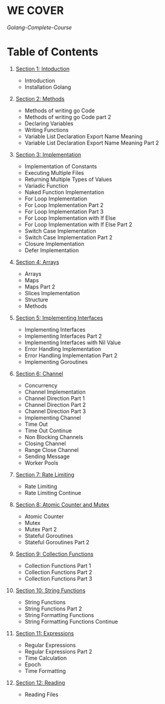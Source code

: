 # WE COVER

*Golang-Complete-Course*

# Table of Contents

1. [Section 1: Intoduction]()

	 - Introduction
	 - Installation Golang

2. [Section 2: Methods]()
	
	- Methods of writing go Code
	- Methods of writing go Code part 2
	- Declaring Variables
	- Writing Functions
	- Variable List Declaration Export Name Meaning
	- Variable List Declaration Export Name Meaning Part 2
	

3. [Section 3: Implementation]()

	 - Implementation of Constants
	 - Executing Multiple Files
	 - Returning Multiple Types of Values
	 - Variadic Function
	 - Naked Function Implementation
	 - For Loop Implementation
	 - For Loop Implementation Part 2
	 - For Loop Implementation Part 3
	 - For Loop Implementation with If Else
	 - For Loop Implementation with If Else Part 2
	 - Switch Case Implementation
	 - Switch Case Implementation Part 2
	 - Closure Implementation
	 - Defer Implementation

4. [Section 4: Arrays]()

	 - Arrays
	 - Maps
	 - Maps Part 2
	 - Slices Implementation
	 - Structure
	 - Methods

5. [Section 5: Implementing Interfaces]()

	 - Implementing Interfaces
	 - Implementing Interfaces Part 2
	 - Implementing Interfaces with Nil Value
	 - Error Handling Implementation
	 - Error Handling Implementation Part 2
	 - Implementing Goroutines

6. [Section 6: Channel]()

	 - Concurrency
	 - Channel Implementation
	 - Channel Direction Part 1
	 - Channel Direction Part 2
	 - Channel Direction Part 3
	 - Implementing Channel
	 - Time Out
	 - Time Out Continue
	 - Non Blocking Channels
	 - Closing Channel
	 - Range Close Channel
	 - Sending Message
	 - Worker Pools


7. [Section 7: Rate Limiting]()

	 - Rate Limiting
	 - Rate Limiting Continue


8. [Section 8: Atomic Counter and Mutex]()

	 - Atomic Counter
	 - Mutex
	 - Mutex Part 2
	 - Stateful Goroutines
	 - Stateful Goroutines Part 2


9. [Section 9: Collection Functions]()

	 - Collection Functions Part 1
	 - Collection Functions Part 2
	 - Collection Functions Part 3


10. [Section 10: String Functions]()

	 - String Functions
	 - String Functions Part 2
	 - String Formatting Functions
	 - String Formatting Functions Continue

11. [Section 11: Expressions]()

	 - Regular Expressions
	 - Regular Expressions Part 2
	 - Time Calculation
	 - Epoch
	 - Time Formatting

12. [Section 12: Reading]()

	 - Reading Files

